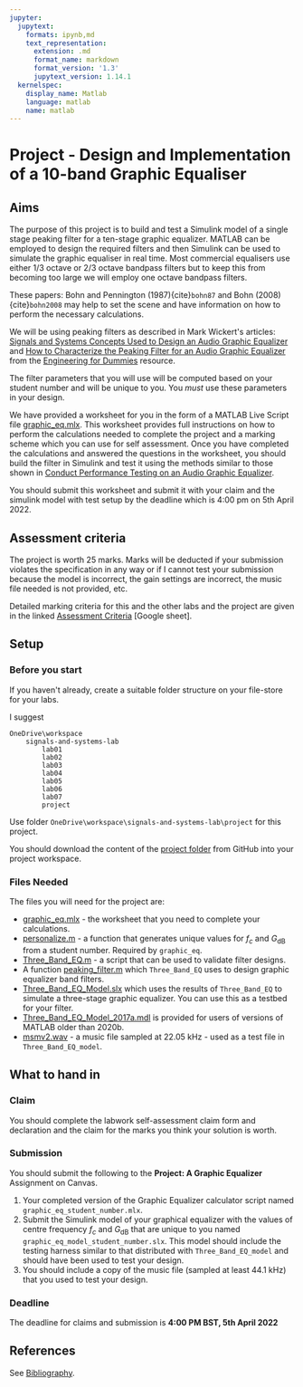 ```yaml
---
jupyter:
  jupytext:
    formats: ipynb,md
    text_representation:
      extension: .md
      format_name: markdown
      format_version: '1.3'
      jupytext_version: 1.14.1
  kernelspec:
    display_name: Matlab
    language: matlab
    name: matlab
---
```


# Project - Design and Implementation of a 10-band Graphic Equaliser


## Aims

The purpose of this project is to build and test a Simulink model of a single stage peaking filter for a ten-stage graphic equalizer. MATLAB can be employed to design the required filters and then Simulink can be used to simulate the graphic equaliser in real time. Most commercial equalisers use either 1/3 octave or 2/3 octave bandpass filters but to keep this from becoming too large we will employ one octave bandpass filters.

These papers: Bohn and Pennington (1987){cite}`bohn87` and Bohn (2008){cite}`bohn2008` may help to set the scene and have information on how to perform the necessary calculations.

We will be using peaking filters as described in Mark Wickert's articles: [Signals and Systems Concepts Used to Design an Audio Graphic Equalizer](https://www.dummies.com/education/science/science-engineering/11-signals-and-systems-concepts-used-to-design-an-audio-graphic-equalizer/?keyword=graphic%20equalizer&index=4&isSearch=1) and [How to Characterize the Peaking Filter for an Audio Graphic Equalizer](https://www.dummies.com/education/science/science-engineering/how-to-characterize-the-peaking-filter-for-an-audio-graphic-equalizer/) from the [Engineering for Dummies](https://www.dummies.com/education/science/science-engineering/) resource.

The filter parameters that you will use will be computed based on your student number and will be unique to you. You *must* use these parameters in your design.

We have provided a worksheet for you in the form of a MATLAB Live Script file [graphic_eq.mlx](https://github.com/cpjobling/eg-247-textbook/blob/master/labs/project/graphic_eq.mlx). This worksheet provides full instructions on how to perform the calculations needed to complete the project and a marking scheme which you can use for self assessment. Once you have completed the calculations and answered the questions in the worksheet, you should build the filter in Simulink and test it using the methods similar to those shown in [Conduct Performance Testing on an Audio Graphic Equalizer](https://www.dummies.com/education/science/science-engineering/conduct-performance-testing-on-an-audio-graphic-equalizer/).

You should submit this worksheet and submit it with your claim and the simulink model with test setup by the deadline which is 4:00 pm on 5th April 2022.

<!-- #region -->
## Assessment criteria

The project is worth 25 marks. Marks will be deducted if your submission violates the specification in any way or if I cannot test your submission because the model is incorrect, the gain settings are incorrect, the music file needed is not provided, etc.


Detailed marking criteria for this and the other labs and the project are given in the linked [Assessment Criteria](https://docs.google.com/spreadsheets/d/1HsyBZp4h71DuIj2ris1nP52JdWaWiaT6UsOwQKGnwzI/edit?usp=sharing) [Google sheet].
<!-- #endregion -->

## Setup

### Before you start

If you haven't already, create a suitable folder structure on your file-store for your labs. 

I suggest

```
OneDrive\workspace
    signals-and-systems-lab
	    lab01
		lab02
		lab03
        lab04
        lab05
        lab06
        lab07
        project
```

Use folder `OneDrive\workspace\signals-and-systems-lab\project` for this project.

You should download the content of the [project folder](https://github.com/cpjobling/eg-247-textbook/tree/master/labs/project) from GitHub into your project workspace. 

### Files Needed

The files you will need for the project are:

* [graphic_eq.mlx](https://github.com/cpjobling/eg-247-textbook/blob/master/labs/project/graphic_eq.mlx) - the worksheet that you need to complete your calculations.
* [personalize.m](https://github.com/cpjobling/eg-247-textbook/blob/master/labs/project/personalize.m) - a function that generates unique values for $f_c$ and $G_\mathrm{dB}$ from a student number. Required by `graphic_eq`.
* [Three_Band_EQ.m](https://github.com/cpjobling/eg-247-textbook/blob/master/labs/project/Three_Band_EQ.m) - a script that can be used to validate filter designs.
* A function [peaking_filter.m](https://github.com/cpjobling/eg-247-textbook/blob/master/labs/project/peaking_filter.m) which `Three_Band_EQ` uses to design graphic equalizer band filters.
* [Three_Band_EQ_Model.slx](https://github.com/cpjobling/eg-247-textbook/blob/master/labs/project/Three_Band_EQ_Model.slx) which uses the results of `Three_Band_EQ` to simulate a three-stage graphic equalizer. You can use this as a testbed for your filter.
* [Three_Band_EQ_Model_2017a.mdl](https://github.com/cpjobling/eg-247-textbook/blob/master/labs/project/Three_Band_EQ_Model_2017a.mdl) is provided for users of versions of MATLAB older than 2020b.
* [msmv2.wav](https://github.com/cpjobling/eg-247-textbook/blob/master/labs/project/msmv2.wav) - a music file sampled at 22.05 kHz - used as a test file in `Three_Band_EQ_model`.



## What to hand in

### Claim

You should complete the labwork self-assessment claim form and declaration and the claim for the marks you think your solution is worth.

### Submission

You should submit the following to the **Project: A Graphic Equalizer** Assignment on Canvas.

1. Your completed version of the Graphic Equalizer calculator script named `graphic_eq_student_number.mlx`.
1. Submit the Simulink model of your graphical equalizer with the values of centre frequency $f_c$ and $G_\mathrm{dB}$ that are unique to you named `graphic_eq_model_student_number.slx`. This model should include the testing harness similar to that distributed with `Three_Band_EQ_model` and should have been used to test your design.
1. You should include a copy of the music file (sampled at least 44.1 kHz) that you used to test your design.

### Deadline

The deadline for claims and submission is **4:00 PM BST, 5th April 2022**


## References

See [Bibliography](/zbib).
